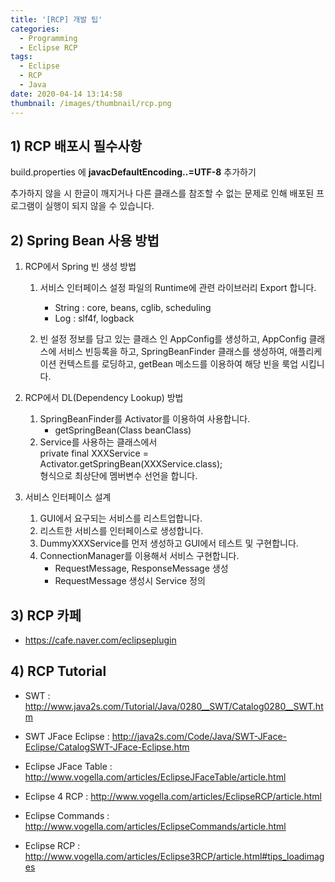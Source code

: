 ```yaml
---
title: '[RCP] 개발 팁'
categories:
  - Programming
  - Eclipse RCP
tags:
  - Eclipse
  - RCP
  - Java
date: 2020-04-14 13:14:58
thumbnail: /images/thumbnail/rcp.png
---
```


## 1) RCP 배포시 필수사항

build.properties 에 **javacDefaultEncoding..=UTF-8** 추가하기

추가하지 않을 시 한글이 깨지거나 다른 클래스를 참조할 수 없는 문제로 인해 배포된 프로그램이 실행이 되지 않을 수 있습니다.

## 2) Spring Bean 사용 방법

1. RCP에서 Spring 빈 생성 방법

   1. 서비스 인터페이스 설정 파일의 Runtime에 관련 라이브러리 Export 합니다.

      - String : core, beans, cglib, scheduling
      - Log : slf4f, logback

   2. 빈 설정 정보를 담고 있는 클래스 인 AppConfig를 생성하고, AppConfig 클래스에 서비스 빈등록을 하고, SpringBeanFinder 클래스를 생성하여, 애플리케이션 컨텍스트를 로딩하고, getBean 메소드를 이용하여 해당 빈을 룩업 시킵니다.

2. RCP에서 DL(Dependency Lookup) 방법

   1. SpringBeanFinder를 Activator를 이용하여 사용합니다.
      - getSpringBean(Class<T> beanClass)
   2. Service를 사용하는 클래스에서<br/>private final XXXService = Activator.getSpringBean(XXXService.class); <br/>형식으로 최상단에 멤버변수 선언을 합니다.

3. 서비스 인터페이스 설계
   1. GUI에서 요구되는 서비스를 리스트업합니다.
   2. 리스트한 서비스를 인터페이스로 생성합니다.
   3. DummyXXXService를 먼저 생성하고 GUI에서 테스트 및 구현합니다.
   4. ConnectionManager를 이용해서 서비스 구현합니다.
      - RequestMessage, ResponseMessage 생성
      - RequestMessage 생성시 Service 정의

## 3) RCP 카페

- https://cafe.naver.com/eclipseplugin

## 4) RCP Tutorial

- SWT : http://www.java2s.com/Tutorial/Java/0280__SWT/Catalog0280__SWT.htm

- SWT JFace Eclipse : http://java2s.com/Code/Java/SWT-JFace-Eclipse/CatalogSWT-JFace-Eclipse.htm

- Eclipse JFace Table : http://www.vogella.com/articles/EclipseJFaceTable/article.html

- Eclipse 4 RCP : http://www.vogella.com/articles/EclipseRCP/article.html

- Eclipse Commands : http://www.vogella.com/articles/EclipseCommands/article.html

- Eclipse RCP : http://www.vogella.com/articles/Eclipse3RCP/article.html#tips_loadimages
